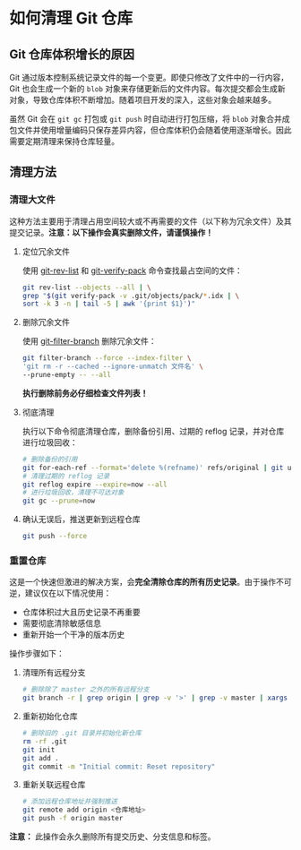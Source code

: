 # 如何清理 Git 仓库

## Git 仓库体积增长的原因

Git 通过版本控制系统记录文件的每一个变更。即使只修改了文件中的一行内容，Git 也会生成一个新的 `blob` 对象来存储更新后的文件内容。每次提交都会生成新对象，导致仓库体积不断增加。随着项目开发的深入，这些对象会越来越多。

虽然 Git 会在 `git gc` 打包或 `git push` 时自动进行打包压缩，将 `blob` 对象合并成包文件并使用增量编码只保存差异内容，但仓库体积仍会随着使用逐渐增长。因此需要定期清理来保持仓库轻量。

## 清理方法

### 清理大文件

这种方法主要用于清理占用空间较大或不再需要的文件（以下称为冗余文件）及其提交记录。**注意：以下操作会真实删除文件，请谨慎操作！**

1. 定位冗余文件

   使用 [git-rev-list](https://git-scm.com/docs/git-rev-list) 和 [git-verify-pack](https://git-scm.com/docs/git-verify-pack) 命令查找最占空间的文件：

   ```bash
   git rev-list --objects --all | \
   grep "$(git verify-pack -v .git/objects/pack/*.idx | \
   sort -k 3 -n | tail -5 | awk '{print $1}')"
   ```

2. 删除冗余文件

   使用 [git-filter-branch](https://git-scm.com/docs/git-filter-branch) 删除冗余文件：

   ```bash
   git filter-branch --force --index-filter \
   'git rm -r --cached --ignore-unmatch 文件名' \
   --prune-empty -- --all
   ```

   **执行删除前务必仔细检查文件列表！**

3. 彻底清理

   执行以下命令彻底清理仓库，删除备份引用、过期的 reflog 记录，并对仓库进行垃圾回收：

   ```bash
   # 删除备份的引用
   git for-each-ref --format='delete %(refname)' refs/original | git update-ref --stdin
   # 清理过期的 reflog 记录
   git reflog expire --expire=now --all
   # 进行垃圾回收，清理不可达对象
   git gc --prune=now
   ```

4. 确认无误后，推送更新到远程仓库

   ```bash
   git push --force
   ```

### 重置仓库

这是一个快速但激进的解决方案，会**完全清除仓库的所有历史记录**。由于操作不可逆，建议仅在以下情况使用：

- 仓库体积过大且历史记录不再重要
- 需要彻底清除敏感信息
- 重新开始一个干净的版本历史

操作步骤如下：

1. 清理所有远程分支

   ```bash
   # 删除除了 master 之外的所有远程分支
   git branch -r | grep origin | grep -v '>' | grep -v master | xargs -L1 | awk '{sub(/origin\//,"");print}'| xargs git push origin --delete
   ```

2. 重新初始化仓库

   ```bash
   # 删除旧的 .git 目录并初始化新仓库
   rm -rf .git
   git init
   git add .
   git commit -m "Initial commit: Reset repository"
   ```

3. 重新关联远程仓库

   ```bash
   # 添加远程仓库地址并强制推送
   git remote add origin <仓库地址>
   git push -f origin master
   ```

**注意：** 此操作会永久删除所有提交历史、分支信息和标签。
